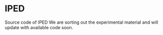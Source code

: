 # IPED
Source code of IPED
We are sorting out the experimental material and will update with available code soon.
